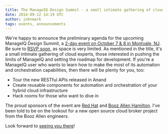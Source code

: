 ```yaml
---
title: The ManageIQ Design Summit - a small intimate gathering of cloud experts
date: 2014-09-12 14:19 UTC
author: johnmark
tags: events, announcements
---
```


We're happy to announce the preliminary agenda for the upcoming ManageIQ Design Summit, a [2-day event on October 7 & 8 in Montvale, NJ](http://miqdevsummit14.eventbrite.com/). Be sure to [RSVP soon](http://miqdevsummit14.eventbrite.com/), as space is very limited. As mentioned in the title, it's a small intimate gathering of cloud experts, those interested in pushing the limits of ManageIQ and setting the roadmap for development. If you're a ManageIQ user who wants to learn how to make the most of its automation and orchestration capabilities, then there will be plenty for you, too:

- Tour the new RESTful APIs released in Anand
- Create reusable components for automation and orchestration of your hybrid cloud infrastructure
- Hack rooms for those who want to dive in

The proud sponsors of the event are [Red Hat](http://redhat.com/) and [Booz Allen Hamilton](http://boozallen.com/). I've been told to be on the lookout for a new open source cloud broker project from the Booz Allen engineers.

Look forward to [seeing you there](http://miqdevsummit14.eventbrite.com/)!
